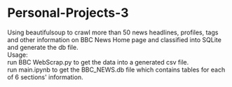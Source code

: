 # Personal-Projects-3
Using beautifulsoup to crawl more than 50 news headlines, profiles, tags and other information on BBC News Home page and classified into SQLite and generate the db file.  
Usage:  
run BBC WebScrap.py to get the data into a generated csv file.  
run main.ipynb to get the BBC_NEWS.db file which contains tables for each of 6 sections' information.
